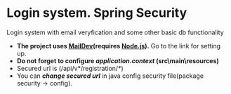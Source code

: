 # Login system. Spring Security
Login system with email veryfication and some other basic db functionality

- **The project uses [MailDev](https://github.com/maildev/maildev)(requires [Node.js](https://nodejs.org/en/)).** Go to the link for setting up.  
- **Do not forget to configure _application.context_ (src\main\resources)**  
- Secured url is (/api/v*/registration/*)  
- You can **_change secured url_** in java config security file(package security -> config).

